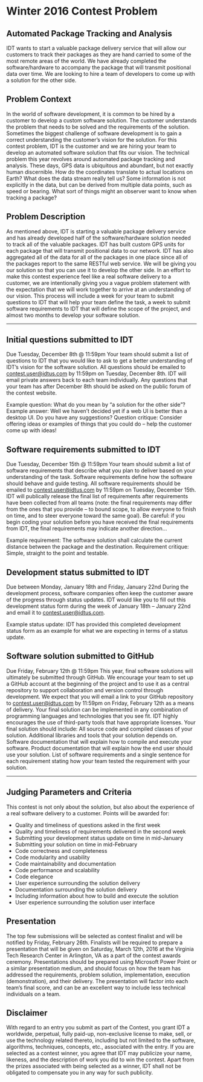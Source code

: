 # Winter 2016 Contest Problem
## Automated Package Tracking and Analysis
IDT wants to start a valuable package delivery service that will allow our customers to track their packages as they are hand carried to some of the most remote areas of the world. We have already completed the software/hardware to accompany the package that will transmit positional data over time. We are looking to hire a team of developers to come up with a solution for the other side.
## Problem Context
In the world of software development, it is common to be hired by a customer to develop a custom software solution. The customer understands the problem that needs to be solved and the requirements of the solution. Sometimes the biggest challenge of software development is to gain a correct understanding the customer’s vision for the solution. For this contest problem, IDT is the customer and we are hiring your team to develop an automated software solution that fits our vision.
The technical problem this year revolves around automated package tracking and analysis. These days, GPS data is ubiquitous and abundant, but not exactly human discernible. How do the coordinates translate to actual locations on Earth? What does the data stream really tell us? Some information is not explicitly in the data, but can be derived from multiple data points, such as speed or bearing. What sort of things might an observer want to know when tracking a package?
## Problem Description
As mentioned above, IDT is starting a valuable package delivery service and has already developed half of the software/hardware solution needed to track all of the valuable packages. IDT has built custom GPS units for each package that will transmit positional data to our network. IDT has also aggregated all of the data for all of the packages in one place since all of the packages report to the same RESTful web service. We will be giving you our solution so that you can use it to develop the other side.
In an effort to make this contest experience feel like a real software delivery to a customer, we are intentionally giving you a vague problem statement with the expectation that we will work together to arrive at an understanding of our vision. This process will include a week for your team to submit questions to IDT that will help your team define the task, a week to submit software requirements to IDT that will define the scope of the project, and almost two months to develop your software solution. 


-----

## Initial questions submitted to IDT
Due Tuesday, December 8th @ 11:59pm
Your team should submit a list of questions to IDT that you would like to ask to get a better understanding of IDT’s vision for the software solution. All questions should be emailed to contest.user@idtus.com by 11:59pm on Tuesday, December 8th. IDT will email private answers back to each team individually. Any questions that your team has after December 8th should be asked on the public forum of the contest website. 

Example question: What do you mean by “a solution for the other side”?
Example answer: Well we haven’t decided yet if a web UI is better than a desktop UI. Do you have any suggestions?
Question critique: Consider offering ideas or examples of things that you could do – help the customer come up with ideas!

## Software requirements submitted to IDT
Due Tuesday, December 15th @ 11:59pm
Your team should submit a list of software requirements that describe what you plan to deliver based on your understanding of the task. Software requirements define how the software should behave and guide testing. All software requirements should be emailed to contest.user@idtus.com by 11:59pm on Tuesday, December 15th. IDT will publically release the final list of requirements after requirements have been collected from all teams (note: the final requirements may differ from the ones that you provide – to bound scope, to allow everyone to finish on time, and to steer everyone toward the same goal). Be careful: if you begin coding your solution before you have received the final requirements from IDT, the final requirements may indicate another direction...

Example requirement: The software solution shall calculate the current distance between the package and the destination.
Requirement critique: Simple, straight to the point and testable.

## Development status submitted to IDT
Due between Monday, January 18th and Friday, January 22nd
During the development process, software companies often keep the customer aware of the progress through status updates. IDT would like you to fill out this development status form during the week of January 18th – January 22nd and email it to contest.user@idtus.com.

Example status update: IDT has provided this completed development status form as an example for what we are expecting in terms of a status update.

## Software solution submitted to GitHub
Due Friday, February 12th @ 11:59pm
This year, final software solutions will ultimately be submitted through GitHub. We encourage your team to set up a GitHub account at the beginning of the project and to use it as a central repository to support collaboration and version control through development. We expect that you will email a link to your GitHub repository to contest.user@idtus.com by 11:59pm on Friday, February 12th as a means of delivery. 
Your final solution can be implemented in any combination of programming languages and technologies that you see fit. IDT highly encourages the use of third-party tools that have appropriate licenses.
Your final solution should include:
All source code and compiled classes of your solution.
Additional libraries and tools that your solution depends on.
Software documentation that will explain how to compile and execute your software.
Product documentation that will explain how the end user should use your solution.
List of software requirements and a single sentence for each requirement stating how your team tested the requirement with your solution.

-----

## Judging Parameters and Criteria
This contest is not only about the solution, but also about the experience of a real software delivery to a customer.
Points will be awarded for:
- Quality and timeliness of questions asked in the first week
- Quality and timeliness of requirements delivered in the second week
- Submitting your development status update on time in mid-January
- Submitting your solution on time in mid-February
- Code correctness and completeness
- Code modularity and usability
- Code maintainability and documentation
- Code performance and scalability
- Code elegance
- User experience surrounding the solution delivery
- Documentation surrounding the solution delivery
- Including information about how to build and execute the solution
- User experience surrounding the solution user interface

## Presentation
The top few submissions will be selected as contest finalist and will be notified by Friday, February 26th. Finalists will be required to prepare a presentation that will be given on Saturday, March 12th, 2016 at the Virginia Tech Research Center in Arlington, VA as a part of the contest awards ceremony. Presentations should be prepared using Microsoft Power Point or a similar presentation medium, and should focus on how the team has addressed the requirements, problem solution, implementation, execution (demonstration), and their delivery. The presentation will factor into each team’s final score, and can be an excellent way to include less technical individuals on a team. 


## Disclaimer
With regard to an entry you submit as part of the Contest, you grant IDT a worldwide, perpetual, fully paid-up, non-exclusive license to make, sell, or use the technology related thereto, including but not limited to the software, algorithms, techniques, concepts, etc., associated with the entry.
If you are selected as a contest winner, you agree that IDT may publicize your name, likeness, and the description of work you did to win the contest. Apart from the prizes associated with being selected as a winner, IDT shall not be obligated to compensate you in any way for such publicity.

